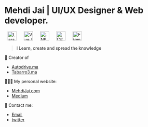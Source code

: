 # Mehdi Jai | UI/UX Designer & Web developer.

<p>
  <img src="https://upload.wikimedia.org/wikipedia/commons/9/9a/Laravel.svg" alt="Laravel Framework" height="30" style="margin: 0 10px" />
  <img src="https://upload.wikimedia.org/wikipedia/commons/9/95/Vue.js_Logo_2.svg" alt="VueJS Framework" height="30" style="margin: 0 10px" />
  <img src="https://upload.wikimedia.org/wikipedia/commons/e/ee/.NET_Core_Logo.svg" alt=".NET Core" height="30" style="margin: 0 10px" />
  <img src="https://upload.wikimedia.org/wikipedia/commons/0/0d/C_Sharp_wordmark.svg" alt="C#" height="30" style="margin: 0 10px" />
  <img src="https://upload.wikimedia.org/wikipedia/commons/3/33/Figma-logo.svg" alt="Figma" height="30" style="margin: 0 10px" />
</p>

> **I Learn, create and spread the knowledge**

🔨 Creator of
- [Autodrive.ma](https://www.autodrive.ma)
- [Tabarro3.ma](https://www.tabarro3.ma)

👨🏽‍💻 My personal website:
- [MehdiJai.com](https://mehdijai.com)
- [Medium](https://medium.com/@mehdi.jai)

📧 Contact me:
- [Email](mailto:contact@mehdijai.com)
- [twitter](https://www.twitter.com/jai_mehdi)
